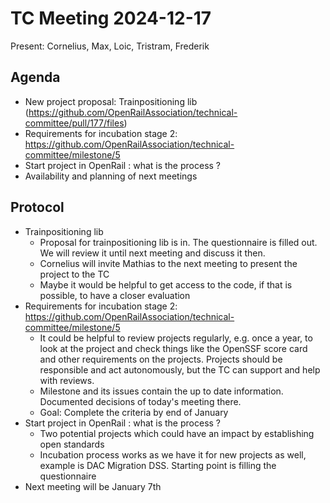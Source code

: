 # TC Meeting 2024-12-17

Present: Cornelius, Max, Loic, Tristram, Frederik

## Agenda

* New project proposal: Trainpositioning lib (https://github.com/OpenRailAssociation/technical-committee/pull/177/files)
* Requirements for incubation stage 2: https://github.com/OpenRailAssociation/technical-committee/milestone/5
* Start project in OpenRail : what is the process ?
* Availability and planning of next meetings

## Protocol

* Trainpositioning lib
  * Proposal for trainpositioning lib is in. The questionnaire is filled out. We will review it until next meeting and discuss it then.
  * Cornelius will invite Mathias to the next meeting to present the project to the TC
  * Maybe it would be helpful to get access to the code, if that is possible, to have a closer evaluation
* Requirements for incubation stage 2: https://github.com/OpenRailAssociation/technical-committee/milestone/5
  * It could be helpful to review projects regularly, e.g. once a year, to look at the project and check things like the OpenSSF score card and other requirements on the projects. Projects should be responsible and act autonomously, but the TC can support and help with reviews.
  * Milestone and its issues contain the up to date information. Documented decisions of today's meeting there.
  * Goal: Complete the criteria by end of January
* Start project in OpenRail : what is the process ?
  * Two potential projects which could have an impact by establishing open standards
  * Incubation process works as we have it for new projects as well, example is DAC Migration DSS. Starting point is filling the questionnaire
* Next meeting will be January 7th
